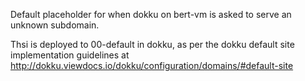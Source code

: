 Default placeholder for when dokku on bert-vm is asked to serve an unknown subdomain. 

Thsi is deployed to 00-default in dokku, as per the dokku default site implementation guidelines at http://dokku.viewdocs.io/dokku/configuration/domains/#default-site 
